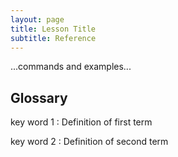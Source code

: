 ```yaml
---
layout: page
title: Lesson Title
subtitle: Reference
---
```

...commands and examples...

## Glossary

key word 1
:   Definition of first term

key word 2
:   Definition of second term
